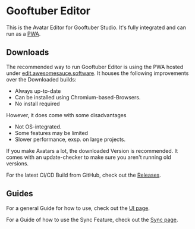 # Gooftuber Editor

This is the Avatar Editor for Gooftuber Studio. It's fully integrated and can run as a [PWA](https://developer.mozilla.org/en-US/docs/Web/Progressive_web_apps).

## Downloads
The recommended way to run Gooftuber Editor is using the PWA hosted under [edit.awesomesauce.software](https://edit.awesomesauce.software/). It houses the following improvements over the Downloaded builds:

- Always up-to-date
- Can be installed using Chromium-based-Browsers.
- No install required

However, it does come with some disadvantages

- Not OS-integrated.
- Some features may be limited
- Slower performance, exsp. on large projects.

If you make Avatars a lot, the downloaded Version is recommended. It comes with an update-checker to make sure you aren't running old versions.

For the latest CI/CD Build from GitHub, check out the [Releases](https://github.com/AwesomeSauce-Software/gooftuber-editor/releases/).

## Guides

For a general Guide for how to use, check out the [UI page](ui.md).

For a Guide of how to use the Sync Feature, check out the [Sync page](sync.md).
